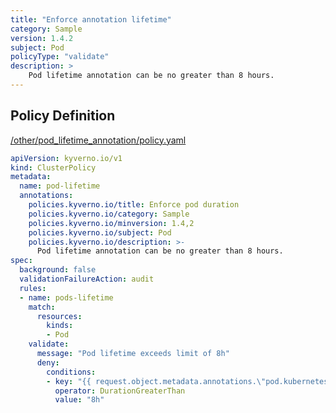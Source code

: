 ```yaml
---
title: "Enforce annotation lifetime"
category: Sample
version: 1.4.2
subject: Pod
policyType: "validate"
description: >
    Pod lifetime annotation can be no greater than 8 hours.
---
```


## Policy Definition
<a href="https://github.com/kyverno/policies/raw/main//other/pod_lifetime_annotation/policy.yaml" target="-blank">/other/pod_lifetime_annotation/policy.yaml</a>

```yaml
apiVersion: kyverno.io/v1
kind: ClusterPolicy
metadata:
  name: pod-lifetime
  annotations:
    policies.kyverno.io/title: Enforce pod duration
    policies.kyverno.io/category: Sample
    policies.kyverno.io/minversion: 1.4,2
    policies.kyverno.io/subject: Pod
    policies.kyverno.io/description: >-
      Pod lifetime annotation can be no greater than 8 hours.
spec:
  background: false
  validationFailureAction: audit
  rules:
  - name: pods-lifetime
    match:
      resources:
        kinds:
        - Pod
    validate:
      message: "Pod lifetime exceeds limit of 8h"
      deny:
        conditions:
        - key: "{{ request.object.metadata.annotations.\"pod.kubernetes.io/lifetime\" }}"
          operator: DurationGreaterThan
          value: "8h"

```
